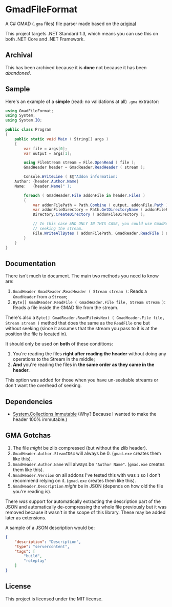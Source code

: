 # GmadFileFormat
A C# GMAD (`.gma` files) file parser made based on the [original](https://github.com/garrynewman/gmad/blob/master/include/AddonReader.h#L32-L116)

This project targets .NET Standard 1.3, which means you can use this on both .NET Core and .NET Framework.

## Archival
This has been archived because it is **done** not because it has been *abandoned*.

## Sample
Here's an example of a **simple** (read: no validations at all) `.gma` extractor:
```cs
using GmadFileFormat;
using System;
using System.IO;

public class Program
{
    public static void Main ( String[] args )
    {
        var file = args[0];
        var output = args[1];

        using FileStream stream = File.OpenRead ( file );
        GmadHeader header = GmadReader.ReadHeader ( stream );

        Console.WriteLine ( $@"Addon information:
    Author: {header.Author.Name}
    Name:   {header.Name}" );

        foreach ( GmadHeader.File addonFile in header.Files )
        {
            var addonFilePath = Path.Combine ( output, addonFile.Path );
            var addonFileDirectory = Path.GetDirectoryName ( addonFilePath );
            Directory.CreateDirectory ( addonFileDirectory );

            // In this case AND ONLY IN THIS CASE, you could use GmadReader.ReadFileAsNext to avoid
            // seeking the stream.
            File.WriteAllBytes ( addonFilePath, GmadReader.ReadFile ( addonFile, stream ) );
        }
    }
}
```

## Documentation
There isn't much to document. The main two methods you need to know are:
1. `GmadHeader GmadReader.ReadHeader ( Stream stream )`: Reads a `GmadHeader` from a `Stream`;
2. `Byte[] GmadReader.ReadFile ( GmadHeader.File file, Stream stream )`: Reads a file inside the GMAD file from the stream.

There's also a `Byte[] GmadReader.ReadFileAsNext ( GmadHeader.File file, Stream stream )` method that does the same as the `ReadFile` one but without seeking (since it assumes that the stream you pass to it is at the position the file is located in).

It should only be used on **both** of these conditions:
1. You're reading the files **right after reading the header** without doing any operations to the Stream in the middle;
2. **And** you're reading the files in **the same order as they came in the header**.

This option was added for those when you have un-seekable streams or don't want the overhead of seeking.

## Dependencies
- [System.Collections.Immutable](https://www.nuget.org/packages/System.Collections.Immutable/) (Why? Because I wanted to make the header 100% immutable.)

## GMA Gotchas
1. The file *might* be zlib compressed (but without the zlib header).
2. `GmadHeader.Author.SteamID64` will always be 0. (`gmad.exe` creates them like this).
3. `GmadHeader.Author.Name` will always be `"Author Name"`. (`gmad.exe` creates them like this).
4. `GmadHeader.Version` on all addons I've tested this with was `1` so I don't recommend relying on it. (`gmad.exe` creates them like this).
5. `GmadHeader.Description` *might* be in JSON (depends on how old the file you're reading is).

There *was* support for automatically extracting the description part of the JSON and automatically de-compressing the whole file previously but it was removed because it wasn't in the scope of this library. These may be added later as extensions.

A sample of a JSON description would be:
```json
{
    "description": "Description",
    "type": "servercontent",
    "tags": [
        "build",
        "roleplay"
    ]
}
```

## License
This project is licensed under the MIT license.
